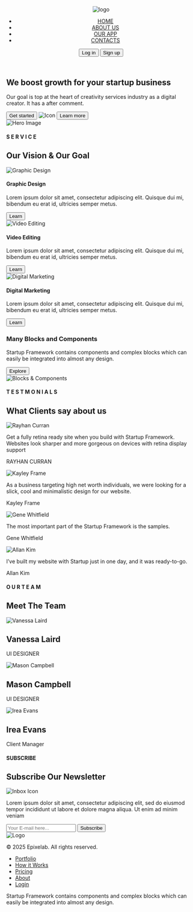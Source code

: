 
<html>
<head>
<meta charset="UTF-8">
<meta name="viewport" content="width=device-width, initial-scale=1.0">
<link href="./output.css" rel="stylesheet">
</head>
<body>
<!-- Header -->
<header class="mt-5 flex flex-col md:flex-row justify-between items-center gap-4">
<!-- Left Logo + Menu -->
<div class="flex flex-col md:flex-row items-center gap-6">
<!-- Logo -->
<img class="cursor-pointer w-32" src="./image/im1.png" alt="logo">

<!-- Menu -->
<ul class="flex flex-col md:flex-row gap-4 md:gap-6 font-semibold text-center">
<li><a href="#" class="hover:text-orange-500 transition">HOME</a></li>
<li><a href="#" class="hover:text-orange-500 transition">ABOUT US</a></li>
<li><a href="#" class="hover:text-orange-500 transition">OUR APP</a></li>
<li><a href="#" class="hover:text-orange-500 transition">CONTACTS</a></li>
</ul>
</div>
<!-- Right Buttons -->
<div class="flex gap-4 mt-4 md:mt-0">
<button class="font-semibold px-4 py-2  rounded-lg cursor-pointer hover:bg-gray-100 transition">  Log in
</button>
<button class="bg-orange-500 px-4 py-2 rounded-xl w-28 font-semibold text-white cursor-pointer hover:bg-orange-600 transition">
Sign up
</button>
</div>

</header>

<!-- Hero Section -->
<section class="mt-10 px-4 md:px-8">
<div class="flex flex-col md:flex-row items-center justify-between gap-6">
<!-- Text Content -->
<div class="md:w-1/2">
<h1 class="text-3xl md:text-5xl font-bold mb-4">We boost growth for your startup business</h1>
<p class="font-semibold mb-6 text-gray-700">Our goal is top at the heart of creativity services industry as a digital creator. It has a after comment.</p>
<div class="flex flex-wrap items-center gap-4">
<button class=" bg-orange-500 hover:bg-orange-600 transition text-white font-semibold px-6 py-2 rounded-xl cursor-pointer">Get started</button>
<img class="w-10 h-10" src="./image/icon2.png" alt="Icon">
<button class="font-semibold hover:text-orange-500 transition cursor-pointer">Learn more</button>
</div>
</div>

<!-- Image -->
<div class="md:w-1/2 flex justify-center">
<img class="w-64 md:w-96 h-auto rounded-xl shadow-lg" src="./image/p1.jpg" alt="Hero Image">
</div>
</div>
</section>

<!-- Services Section -->
<section class="mt-20 px-4 md:px-8">
<h4 class="text-gray-400 text-center font-semibold mb-2">S E R V I C E</h4>
<h2 class="text-2xl md:text-3xl text-center font-bold mb-12">Our Vision & Our Goal</h2>

<div class="grid grid-cols-1 md:grid-cols-3 gap-8">
<!-- Service 1 -->
<div class="p-4 rounded-2xl shadow-2xl hover:shadow-orange-300 transition hover:-translate-y-2">
<img class="w-12 h-12 mx-auto mb-4" src="./image/increase(1).png" alt="Graphic Design">
<h4 class="font-semibold text-xl text-center mb-2">Graphic Design</h4>
<p class="text-gray-600 mb-4 text-center">Lorem ipsum dolor sit amet, consectetur adipiscing elit. Quisque dui mi, bibendum eu erat id, ultricies semper metus.</p>
<button class="bg-orange-500 hover:bg-orange-600 text-white cursor-pointer font-semibold w-full py-2 rounded-xl transition">Learn</button>
</div>

<!-- Service 2 -->
<div class="p-4 rounded-2xl shadow-2xl hover:shadow-orange-300 transition hover:-translate-y-2">
<img class="w-12 h-12 mx-auto mb-4" src="./image/video.png" alt="Video Editing">
<h4 class="font-semibold text-xl text-center mb-2">Video Editing</h4>
<p class="text-gray-600 mb-4 text-center">Lorem ipsum dolor sit amet, consectetur adipiscing elit. Quisque dui mi, bibendum eu erat id, ultricies semper metus.</p>
<button class="bg-orange-500 hover:bg-orange-600 text-white cursor-pointer font-semibold w-full py-2 rounded-xl transition">Learn</button>
</div>
<!-- Service 3 -->
<div class="p-4 rounded-2xl shadow-2xl hover:shadow-orange-300 transition hover:-translate-y-2">
<img class="w-12 h-12 mx-auto mb-4" src="./image/file-bar-graph-fill.png" alt="Digital Marketing">
<h4 class="font-semibold text-xl text-center mb-2">Digital Marketing</h4>
<p class="text-gray-600 mb-4 text-center">Lorem ipsum dolor sit amet, consectetur adipiscing elit. Quisque dui mi, bibendum eu erat id, ultricies semper metus.</p>
<button class="bg-orange-500 hover:bg-orange-600 text-white cursor-pointer font-semibold w-full py-2 rounded-xl transition">Learn</button>
</div>
</div>
</section>
<!-- 2nd Service Section -->
<section class="mt-20 px-4 md:px-8">
<div class="flex flex-col md:flex-row items-center gap-8">
<!-- Text Content -->
<div class="md:w-1/2">
<h3 class="text-purple-400 font-semibold text-2xl mb-4">Many Blocks and Components</h3>
<p class="text-gray-400 mb-6">Startup Framework contains components and complex blocks which can easily be integrated into almost any design.</p>
<button class=" cursor-pointer border border-gray-500 text-purple-400 font-semibold px-6 py-2 rounded-3xl hover:bg-purple-50 transition">Explore</button>
</div>
<!-- Image -->
<div class="md:w-1/2">
<img class="w-200 h-80 rounded-2xl shadow-lg" src="./image/pp1.jpg" alt="Blocks & Components">
</div>
</div>
</section>

<!-- Testimonials Section -->
<section class="mt-20 px-4 md:px-8">
<h4 class="text-gray-400 text-center font-semibold mb-2">T E S T M O N I A L S</h4>
<h1 class="text-2xl md:text-3xl font-semibold text-center mb-12">What Clients say about us</h1>

<div class="grid grid-cols-1 md:grid-cols-2 gap-8">
<!-- Testimonial 1 -->
<div class="flex flex-col md:flex-row items-start gap-4 p-4 rounded-xl shadow-md hover:shadow-orange-300 transition">
<img class="w-20 h-20 rounded-2xl" src="./image/p5.jpg" alt="Rayhan Curran">
<div>
<p class="text-gray-700 mb-2">Get a fully retina ready site when you build with Startup Framework. Websites look sharper and more gorgeous on devices with retina display support</p>
<p class="text-gray-500 font-semibold">RAYHAN CURRAN</p>
</div>
</div>

<!-- Testimonial 2 -->
<div class="flex flex-col md:flex-row items-start gap-4 p-4 rounded-xl shadow-md hover:shadow-orange-300 transition">
<img class="w-20 h-20 rounded-2xl" src="./image/p6.jpg" alt="Kayley Frame">
<div>
<p class="text-gray-700 mb-2">As a business targeting high net worth individuals, we were looking for a slick, cool and minimalistic design for our website.</p>
<p class="text-gray-500 font-semibold">Kayley Frame</p>
</div>
</div>
<!-- Testimonial 3 -->
<div class="flex flex-col md:flex-row items-start gap-4 p-4 rounded-xl shadow-md hover:shadow-orange-300 transition">
<img class="w-20 h-20 rounded-2xl" src="./image/p8.jpg" alt="Gene Whitfield">
<div>
<p class="text-gray-700 mb-2">The most important part of the Startup Framework is the samples.</p>
<p class="text-gray-500 font-semibold">Gene Whitfield</p>
</div>
</div>
<!-- Testimonial 4 -->
<div class="flex flex-col md:flex-row items-start gap-4 p-4 rounded-xl shadow-md hover:shadow-orange-300 transition">
<img class="w-20 h-20 rounded-2xl" src="./image/p10.jpg" alt="Allan Kim">
<div>
<p class="text-gray-700 mb-2">I’ve built my website with Startup just in one day, and it was ready-to-go.</p>
<p class="text-gray-500 font-semibold">Allan Kim</p>
</div>
</div>
</div>
</section>
<!-- Our Team Section -->
<section class="mt-20 px-4 md:px-8">
<div class="text-center mb-12">
<h4 class="text-gray-400">O U R  T E A M</h4>
<h1 class="text-3xl font-semibold mt-4">Meet The Team</h1>
</div>
<div class="grid grid-cols-1 sm:grid-cols-2 lg:grid-cols-3 gap-8">
<!-- Team Member 1 -->
<div class="bg-white border border-gray-200 rounded-xl shadow-sm text-center p-6 shadow-md hover:shadow-orange-300 transition">
<img class="w-24 h-24 mx-auto mb-4 rounded-full object-cover" src="./image/p2.jpg" alt="Vanessa Laird" />
<h2 class="text-lg font-semibold text-gray-800">Vanessa Laird</h2>
<p class="text-xs text-gray-500 tracking-widest mt-2">UI DESIGNER</p>
<div class="w-full mt-6 border-t border-gray-200"></div>
</div>
<!-- Team Member 2 -->
<div class="bg-white border border-gray-200 rounded-xl shadow-sm text-center p-6 shadow-md hover:shadow-orange-300 transition">
<img class="w-24 h-24 mx-auto mb-4 rounded-full object-cover" src="./image/p3.jpg" alt="Mason Campbell" />
<h2 class="text-lg font-semibold text-gray-800">Mason Campbell</h2>
<p class="text-xs text-gray-500 tracking-widest mt-2">UI DESIGNER</p>
<div class="w-full mt-6 border-t border-gray-200"></div>
</div>
<!-- Team Member 3 -->
<div class="bg-white border border-gray-200 rounded-xl shadow-sm text-center p-6 shadow-md hover:shadow-orange-300 transition">
<img class="w-24 h-24 mx-auto mb-4 rounded-full object-cover" src="./image/p4.jpg" alt="Irea Evans" />
<h2 class="text-lg font-semibold text-gray-800">Irea Evans</h2>
<p class="text-xs text-gray-500 tracking-widest mt-2">Client Manager</p>
<div class="w-full mt-6 border-t border-gray-200"></div>
</div>
</div>
</section>
<!-- Subscribe Newsletter Section -->
<section class="mt-20 px-4 md:px-8">
<div class="text-center mb-12">
<h4 class="text-gray-400">SUBSCRIBE</h4>
<h1 class="text-3xl font-semibold mt-4">Subscribe Our Newsletter</h1>
</div>
<div class="flex flex-col lg:flex-row justify-between items-center gap-10 lg:gap-16">
<!-- Left Image -->
<div class="w-full lg:w-1/3 flex justify-center">
<img src="./image/inbox icon.jpg" alt="Inbox Icon" class="w-40 h-40 object-contain">
</div>
<!-- Form Section -->
<div class="w-full lg:w-2/3">
<p class="font-semibold mb-6">Lorem ipsum dolor sit amet, consectetur adipiscing elit, sed do eiusmod tempor incididunt ut labore et dolore magna aliqua. Ut enim ad minim veniam</p>
<div class="flex flex-col sm:flex-row gap-4">
<input type="email" placeholder="Your E-mail here..." class="flex-1 border border-gray-400 rounded-full h-12 px-4 text-lg focus:outline-none focus:ring-2 focus:ring-orange-400 transition">
<button 
type="submit" class="bg-orange-500 text-white cursor-pointer font-semibold rounded-full h-12 px-6 hover:bg-orange-600 transition">
Subscribe</button>
</div>
</div>
</div>
</section>
<!-- Footer Start -->
<footer class="mt-16 px-4 md:px-8">
<div class="flex flex-col lg:flex-row justify-between items-center gap-6 lg:gap-0">
<!-- Left: Logo + Copyright -->
<div class="flex flex-col sm:flex-row items-center gap-3 lg:gap-6">
<img src="./image/im1.png" alt="Logo" class="w-28 h-auto">
<p class="text-purple-800 font-semibold text-center sm:text-left">© 2025 Epixelab. All rights reserved.</p>
</div>
<!-- Right: Links -->
<ul class="flex flex-wrap justify-center lg:justify-end items-center gap-4 lg:gap-6 font-semibold text-purple-800">
<li><a href="#" class="hover:text-orange-500 transition">Portfolio</a></li>
<li><a href="#" class="hover:text-orange-500 transition">How it Works</a></li>
<li><a href="#" class="hover:text-orange-500 transition">Pricing</a></li>
<li><a href="#" class="hover:text-orange-500 transition">About</a></li>
<li><a href="#" class="hover:text-orange-500 transition">Login</a></li>
</ul>
</div>
<div class="border-t border-gray-200 mt-10"></div>
<p class="mt-6 text-gray-400 text-center mb-6">Startup Framework contains components and complex blocks which can easily be integrated into almost any design.</p>
</footer>

</body>
</html>
